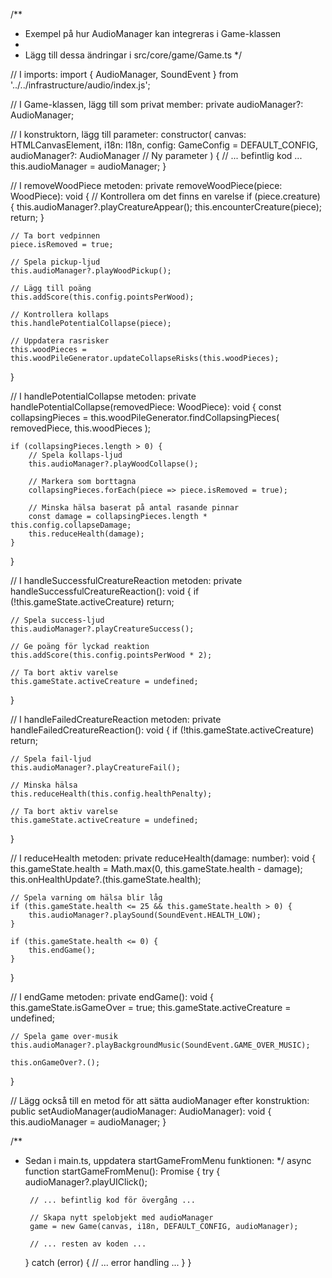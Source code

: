 /**
 * Exempel på hur AudioManager kan integreras i Game-klassen
 * 
 * Lägg till dessa ändringar i src/core/game/Game.ts
 */

// I imports:
import { AudioManager, SoundEvent } from '../../infrastructure/audio/index.js';

// I Game-klassen, lägg till som privat member:
private audioManager?: AudioManager;

// I konstruktorn, lägg till parameter:
constructor(
    canvas: HTMLCanvasElement, 
    i18n: I18n, 
    config: GameConfig = DEFAULT_CONFIG,
    audioManager?: AudioManager  // Ny parameter
) {
    // ... befintlig kod ...
    this.audioManager = audioManager;
}

// I removeWoodPiece metoden:
private removeWoodPiece(piece: WoodPiece): void {
    // Kontrollera om det finns en varelse
    if (piece.creature) {
        this.audioManager?.playCreatureAppear();
        this.encounterCreature(piece);
        return;
    }
    
    // Ta bort vedpinnen
    piece.isRemoved = true;
    
    // Spela pickup-ljud
    this.audioManager?.playWoodPickup();
    
    // Lägg till poäng
    this.addScore(this.config.pointsPerWood);
    
    // Kontrollera kollaps
    this.handlePotentialCollapse(piece);
    
    // Uppdatera rasrisker
    this.woodPieces = this.woodPileGenerator.updateCollapseRisks(this.woodPieces);
}

// I handlePotentialCollapse metoden:
private handlePotentialCollapse(removedPiece: WoodPiece): void {
    const collapsingPieces = this.woodPileGenerator.findCollapsingPieces(
        removedPiece, 
        this.woodPieces
    );
    
    if (collapsingPieces.length > 0) {
        // Spela kollaps-ljud
        this.audioManager?.playWoodCollapse();
        
        // Markera som borttagna
        collapsingPieces.forEach(piece => piece.isRemoved = true);
        
        // Minska hälsa baserat på antal rasande pinnar
        const damage = collapsingPieces.length * this.config.collapseDamage;
        this.reduceHealth(damage);
    }
}

// I handleSuccessfulCreatureReaction metoden:
private handleSuccessfulCreatureReaction(): void {
    if (!this.gameState.activeCreature) return;
    
    // Spela success-ljud
    this.audioManager?.playCreatureSuccess();
    
    // Ge poäng för lyckad reaktion
    this.addScore(this.config.pointsPerWood * 2);
    
    // Ta bort aktiv varelse
    this.gameState.activeCreature = undefined;
}

// I handleFailedCreatureReaction metoden:
private handleFailedCreatureReaction(): void {
    if (!this.gameState.activeCreature) return;
    
    // Spela fail-ljud
    this.audioManager?.playCreatureFail();
    
    // Minska hälsa
    this.reduceHealth(this.config.healthPenalty);
    
    // Ta bort aktiv varelse
    this.gameState.activeCreature = undefined;
}

// I reduceHealth metoden:
private reduceHealth(damage: number): void {
    this.gameState.health = Math.max(0, this.gameState.health - damage);
    this.onHealthUpdate?.(this.gameState.health);
    
    // Spela varning om hälsa blir låg
    if (this.gameState.health <= 25 && this.gameState.health > 0) {
        this.audioManager?.playSound(SoundEvent.HEALTH_LOW);
    }
    
    if (this.gameState.health <= 0) {
        this.endGame();
    }
}

// I endGame metoden:
private endGame(): void {
    this.gameState.isGameOver = true;
    this.gameState.activeCreature = undefined;
    
    // Spela game over-musik
    this.audioManager?.playBackgroundMusic(SoundEvent.GAME_OVER_MUSIC);
    
    this.onGameOver?.();
}

// Lägg också till en metod för att sätta audioManager efter konstruktion:
public setAudioManager(audioManager: AudioManager): void {
    this.audioManager = audioManager;
}

/**
 * Sedan i main.ts, uppdatera startGameFromMenu funktionen:
 */
async function startGameFromMenu(): Promise<void> {
    try {
        audioManager?.playUIClick();
        
        // ... befintlig kod för övergång ...
        
        // Skapa nytt spelobjekt med audioManager
        game = new Game(canvas, i18n, DEFAULT_CONFIG, audioManager);
        
        // ... resten av koden ...
    } catch (error) {
        // ... error handling ...
    }
}